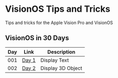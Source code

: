 # VisionOS Tips and Tricks
Tips and tricks for the Apple Vision Pro and VisionOS

## VisionOS in 30 Days
| Day | Link | Description |
| --- | --- | --- |
| 001 | [Day 1](Days/Day001) | Display Text |
| 002 | [Day 2](Days/Day002) | Display 3D Object |
